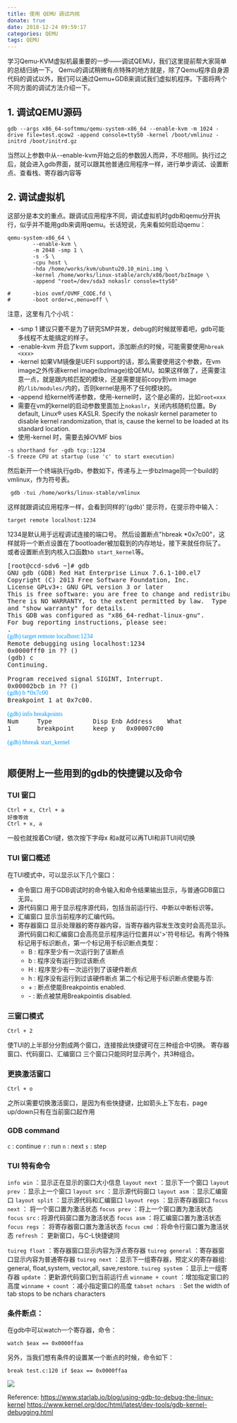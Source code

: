 ```yaml
---
title: 使用 QEMU 调试内核
donate: true
date: 2018-12-24 09:59:17
categories: QEMU
tags: QEMU
---
```


学习Qemu-KVM虚拟机最重要的一步——调试QEMU，我们这里提前帮大家简单的总结归纳一下。
Qemu的调试稍微有点特殊的地方就是，除了Qemu程序自身源代码的调试以外，我们可以通过Qemu+GDB来调试我们虚拟机程序。下面将两个不同方面的调试方法介绍一下。

## 1. 调试QEMU源码 ##

```
gdb --args x86_64-softmmu/qemu-system-x86_64 --enable-kvm -m 1024 -drive file=test.qcow2 -append console=ttyS0 -kernel /boot/vmlinuz -initrd /boot/initrd.gz
```

当然以上参数中从--enable-kvm开始之后的参数因人而异，不尽相同。执行过之后，就会进入gdb界面，就可以跟其他普通应用程序一样，进行单步调试、设置断点、查看栈、寄存器内容等

## 2. 调试虚拟机 ##

这部分是本文的重点。跟调试应用程序不同，调试虚拟机时gdb和qemu分开执行，似乎并不能用gdb来调用qemu。长话短说，先来看如何启动qemu：
```
qemu-system-x86_64 \
        --enable-kvm \
        -m 2048 -smp 1 \
        -s -S \
        -cpu host \
        -hda /home/works/kvm/ubuntu20.10_mini.img \
        -kernel /home/works/linux-stable/arch/x86/boot/bzImage \
        -append "root=/dev/sda3 nokaslr console=ttyS0"

#       -bios ovmf/OVMF_CODE.fd \
#       -boot order=c,menu=off \
```
注意，这里有几个小坑：

* -smp 1 建议只要不是为了研究SMP并发，debug的时候就带着吧，gdb可能多线程不太能搞定的样子。
* -enable-kvm 开启了kvm support，添加断点的时候，可能需要使用`hbreak <xxx>`
* -kernel 如果VM镜像是UEFI support的话，那么需要使用这个参数，在vm image之外传递kernel image(bzImage)给QEMU。如果这样做了，还需要注意一点，就是跟内核匹配的模块，还是需要提前copy到vm image的`/lib/modules/`内的，否则kernel是用不了任何模块的。
* -append 给kernel传递参数，使用-kernel时，这个是必需的，比如`root=xxx`
* 需要在vm的kernel的启动参数里面加上`nokaslr`，关闭内核随机位置。By default, Linux® uses KASLR. Specify the nokaslr kernel parameter to disable kernel randomization, that is, cause the kernel to be loaded at its standard location.
* 使用-kernel 时，需要去掉OVMF bios

```
-s shorthand for -gdb tcp::1234
-S freeze CPU at startup (use 'c' to start execution)
```

然后新开一个终端执行gdb，参数如下，传递与上一步bzImage同一个build的vmlinux，作为符号表。
```
 gdb -tui /home/works/linux-stable/vmlinux
```
这样就跟调试应用程序一样，会看到同样的'(gdb)' 提示符，在提示符中输入：
```
target remote localhost:1234
```
1234是默认用于远程调试连接的端口号。
然后设置断点"hbreak *0x7c00"，这样就将一个断点设置在了bootloader被加载到的内存地址，接下来就任你玩了。
或者设置断点到内核入口函数`hb start_kernel`等。

<pre>
[root@ccd-sdv6 ~]# gdb
GNU gdb (GDB) Red Hat Enterprise Linux 7.6.1-100.el7
Copyright (C) 2013 Free Software Foundation, Inc.
License GPLv3+: GNU GPL version 3 or later <http://gnu.org/licenses/gpl.html>
This is free software: you are free to change and redistribute it.
There is NO WARRANTY, to the extent permitted by law.  Type "show copying"
and "show warranty" for details.
This GDB was configured as "x86_64-redhat-linux-gnu".
For bug reporting instructions, please see:
<http://www.gnu.org/software/gdb/bugs/>.
<font color=#0099ff face="黑体">(gdb) target remote localhost:1234</font>
Remote debugging using localhost:1234
0x0000fff0 in ?? ()
(gdb) c
Continuing.

Program received signal SIGINT, Interrupt.
0x00002bcb in ?? ()
<font color=#0099ff face="黑体">(gdb) b *0x7c00</font>
Breakpoint 1 at 0x7c00.

<font color=#0099ff face="黑体">(gdb) info breakpoints</font>
Num     Type           Disp Enb Address    What
1       breakpoint     keep y   0x00007c00

<font color=#0099ff face="黑体">(gdb) hbreak start_kernel</font>

</pre>


## 顺便附上一些用到的gdb的快捷键以及命令 ##
### TUI 窗口
```
Ctrl + x, Ctrl + a
好像等效
Ctrl + x, a
```
一般也就按着Ctrl键，依次按下字母x 和a就可以再TUI和非TUI间切换

### TUI 窗口概述
在TUI模式中，可以显示以下几个窗口：

- 命令窗口
用于GDB调试时的命令输入和命令结果输出显示，与普通GDB窗口无异。
-  源代码窗口
用于显示程序源代码，包括当前运行行、中断以中断标识等。
- 汇编窗口
显示当前程序的汇编代码。
- 寄存器窗口
显示处理器的寄存器内容，当寄存器内容发生改变时会高亮显示。
源代码窗口和汇编窗口会高亮显示程序运行位置并以'>'符号标记。有两个特殊标记用于标识断点，第一个标记用于标识断点类型：
    - B : 程序至少有一次运行到了该断点
    - b : 程序没有运行到过该断点
    - H : 程序至少有一次运行到了该硬件断点
    - h : 程序没有运行到过该硬件断点
第二个标记用于标识断点使能与否:
    - \+ : 断点使能Breakpointis enabled. 
    - \- : 断点被禁用Breakpointis disabled. 

### 三窗口模式
```
Ctrl + 2
```
使TUI的上半部分分割成两个窗口，连接按此快捷键可在三种组合中切换。
寄存器窗口、代码窗口、汇编窗口 三个窗口只能同时显示两个，共3种组合。

### 更换激活窗口
```
Ctrl + o
```
之所以需要切换激活窗口，是因为有些快捷键，比如箭头上下左右，page up/down只有在当前窗口起作用

### GDB command
` c ` : continue
` r ` : run
` n ` : next
` s ` : step

### TUI 特有命令
`info win` ：显示正在显示的窗口大小信息
`layout next` ：显示下一个窗口
`layout prev` ：显示上一个窗口
`layout src` ：显示源代码窗口
`layout asm` ：显示汇编窗口
`layout split` ：显示源代码和汇编窗口
`layout regs` ：显示寄存器窗口
`focus next` ： 将一个窗口置为激活状态
`focus prev` ：将上一个窗口置为激活状态
`focus src` : 将源代码窗口置为激活状态
`focus asm` ：将汇编窗口置为激活状态
`focus regs` ： 将寄存器窗口置为激活状态
`focus cmd` ：将命令行窗口置为激活状态
`refresh` ： 更新窗口，与C-L快捷键同

`tuireg float` ：寄存器窗口显示内容为浮点寄存器
`tuireg general` ：寄存器窗口显示内容为普通寄存器
`tuireg next` ：显示下一组寄存器，预定义的寄存器组: general, float,system, vector,all, save,restore. 
`tuireg system` ：显示上一组寄存器
`update` ：更新源代码窗口到当前运行点
`winname + count` ：增加指定窗口的高度
`winname + count` ：减小指定窗口的高度
`tabset nchars ` : Set the width of tab stops to be nchars characters

### 条件断点：
在gdb中可以watch一个寄存器，命令：

```
watch $eax == 0x0000ffaa
```
另外，当我们想有条件的设置某一个断点的时候，命令如下：
```
break test.c:120 if $eax == 0x0000ffaa
```

![](gdb_tui.png)

Reference: 
https://www.starlab.io/blog/using-gdb-to-debug-the-linux-kernel
https://www.kernel.org/doc/html/latest/dev-tools/gdb-kernel-debugging.html


